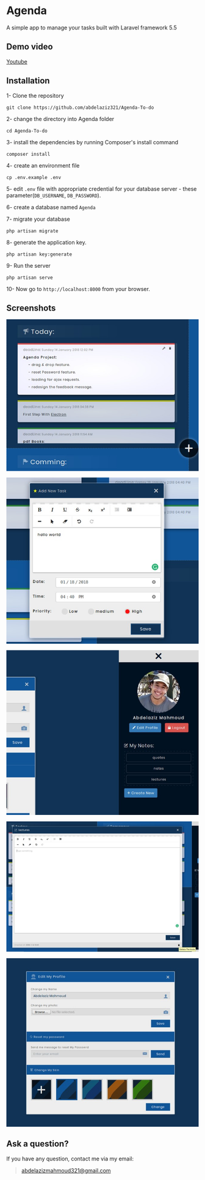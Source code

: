 # Agenda
A simple app to manage your tasks built with Laravel framework 5.5

## Demo video

[Youtube](https://www.youtube.com/watch?v=dv5ykNiLdZM)


## Installation

1- Clone the repository

```
git clone https://github.com/abdelaziz321/Agenda-To-do
```

2- change the directory into Agenda folder

```
cd Agenda-To-do
```

3- install the dependencies by running Composer's install command

```
composer install
```

4- create an environment file

```
cp .env.example .env
```

5- edit `.env` file with appropriate credential for your database server - these parameter(`DB_USERNAME`, `DB_PASSWORD`).

6- create a database named `Agenda`

7- migrate your database

```
php artisan migrate
```

8- generate the application key.

```
php artisan key:generate
```

9- Run the server

```
php artisan serve
```

10- Now go to `http://localhost:8000` from your browser.

## Screenshots

![View Tasks](/screenshots/tasks.jpg)

![Create Task](/screenshots/task.jpg)

![Create Note](/screenshots/sidebar.jpg)

![View Notes](/screenshots/notes.jpg)

![Edit Profile](/screenshots/edit.jpg)



## Ask a question?

If you have any question, contact me via my email:
> abdelazizmahmoud321@gmail.com
